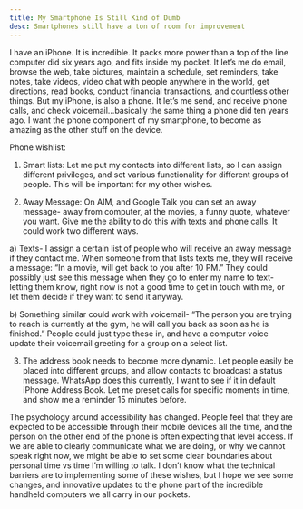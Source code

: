 ```yaml
---
title: My Smartphone Is Still Kind of Dumb
desc: Smartphones still have a ton of room for improvement
---
```


I have an iPhone. It is incredible. It packs more power than a top of the line computer did six years ago, and fits inside my pocket. It let’s me do email, browse the web, take pictures, maintain a schedule, set reminders, take notes, take videos, video chat with people anywhere in the world, get directions, read books, conduct financial transactions, and countless other things. But my iPhone, is also a phone. It let’s me send, and receive phone calls, and check voicemail…basically the same thing a phone did ten years ago. I want the phone component of my smartphone, to become as amazing as the other stuff on the device.

Phone wishlist:

1) Smart lists: Let me put my contacts into different lists, so I can assign different privileges, and set various functionality for different groups of people. This will be important for my other wishes.

2) Away Message: On AIM, and Google Talk you can set an away message- away from computer, at the movies, a funny quote, whatever you want. Give me the ability to do this with texts and phone calls. It could work two different ways.

a) Texts- I assign a certain list of people who will receive an away message if they contact me. When someone from that lists texts me, they will receive a message: “In a movie, will get back to you after 10 PM.” They could possibly just see this message when they go to enter my name to text- letting them know, right now is not a good time to get in touch with me, or let them decide if they want to send it anyway.

b) Something similar could work with voicemail- “The person you are trying to reach is currently at the gym, he will call you back as soon as he is finished.” People could just type these in, and have a computer voice update their voicemail greeting for a group on a select list.

3) The address book needs to become more dynamic. Let people easily be placed into different groups, and allow contacts to broadcast a status message. WhatsApp does this currently, I want to see if it in default iPhone Address Book. Let me preset calls for specific moments in time, and show me a reminder 15 minutes before.

The psychology around accessibility has changed. People feel that they are expected to be accessible through their mobile devices all the time, and the person on the other end of the phone is often expecting that level access. If we are able to clearly communicate what we are doing, or why we cannot speak right now, we might be able to set some clear boundaries about personal time vs time I’m willing to talk. I don’t know what the technical barriers are to implementing some of these wishes, but I hope we see some changes, and innovative updates to the phone part of the incredible handheld computers we all carry in our pockets.